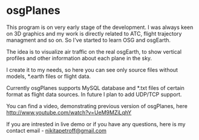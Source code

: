osgPlanes
=========
This program is on very early stage of the development.
I was always keen on 3D graphics and my work is directly
related to ATC, flight trajectory managment and so on.
So I've started to learn OSG and osgEarth.

The idea is to visualize air traffic on the real osgEarth,
to show vertical profiles and other information about
each plane in the sky.

I create it to my needs, so here you can see only source files
without models, *.earth files or flight data.

Currently osgPlanes supports MySQL database and *.txt files
of certain format as flight data sources.
In future I plan to add UDP/TCP support.

You can find a video, demonstrating previous version of
osgPlanes, here http://www.youtube.com/watch?v=UeM9MZiLqhY


If you are intrested in live demo or if you have any questions,
here is my contact email - nikitapetroff@gmail.com
